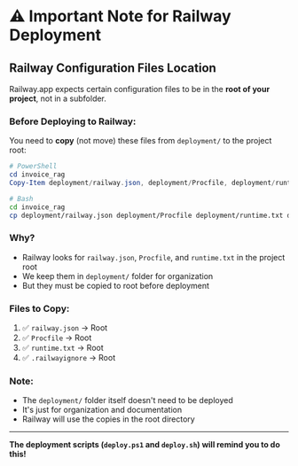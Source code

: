 # ⚠️ Important Note for Railway Deployment

## Railway Configuration Files Location

Railway.app expects certain configuration files to be in the **root of your project**, not in a subfolder.

### Before Deploying to Railway:

You need to **copy** (not move) these files from `deployment/` to the project root:

```powershell
# PowerShell
cd invoice_rag
Copy-Item deployment/railway.json, deployment/Procfile, deployment/runtime.txt, deployment/.railwayignore .
```

```bash
# Bash
cd invoice_rag
cp deployment/railway.json deployment/Procfile deployment/runtime.txt deployment/.railwayignore .
```

### Why?

- Railway looks for `railway.json`, `Procfile`, and `runtime.txt` in the project root
- We keep them in `deployment/` folder for organization
- But they must be copied to root before deployment

### Files to Copy:

1. ✅ `railway.json` → Root
2. ✅ `Procfile` → Root  
3. ✅ `runtime.txt` → Root
4. ✅ `.railwayignore` → Root

### Note:

- The `deployment/` folder itself doesn't need to be deployed
- It's just for organization and documentation
- Railway will use the copies in the root directory

---

**The deployment scripts (`deploy.ps1` and `deploy.sh`) will remind you to do this!**
